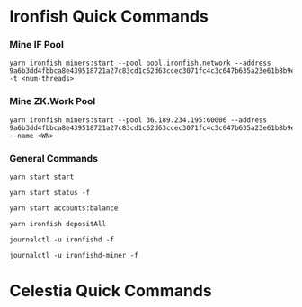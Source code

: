 # Ironfish Quick Commands
### Mine IF Pool
```
yarn ironfish miners:start --pool pool.ironfish.network --address 9a6b3dd4fbbca8e439518721a27c83cd1c62d63ccec3071fc4c3c647b635a23e61b8b9e9f549a546bb3fdf -t <num-threads>
```
### Mine ZK.Work Pool
```
yarn ironfish miners:start --pool 36.189.234.195:60006 --address 9a6b3dd4fbbca8e439518721a27c83cd1c62d63ccec3071fc4c3c647b635a23e61b8b9e9f549a546bb3fdf --name <WN>
```
### General Commands
```
yarn start start
```
```
yarn start status -f
```
``` 
yarn start accounts:balance
```
```
yarn ironfish depositAll
```
```
journalctl -u ironfishd -f
```
```
journalctl -u ironfishd-miner -f
```
# Celestia Quick Commands
